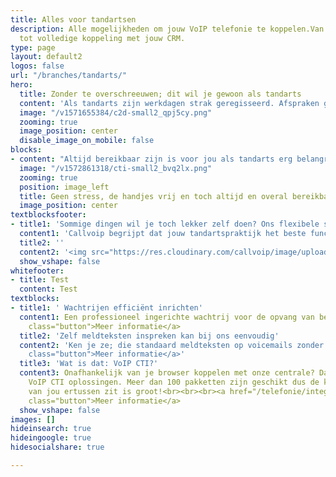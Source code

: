 ```yaml
---
title: Alles voor tandartsen
description: Alle mogelijkheden om jouw VoIP telefonie te koppelen.Van Chrome integratie
  tot volledige koppeling met jouw CRM.
type: page
layout: default2
logos: false
url: "/branches/tandarts/"
hero:
  title: Zonder te overschreeuwen; dit wil je gewoon als tandarts 
  content: 'Als tandarts zijn werkdagen strak geregisseerd. Afspraken gestroomlijnd inplannen en de behandeling van patiënten zonder pijntje laten verlopen. Telefoniesystemen en processen dienen daarom efficiënt, servicegericht en zonder fouten te werken. Deze kunnen tenslotte flinke problemen opleveren ten aanzien van; bereikbaarheid, drukke spitsuren of de spoeddienst. Met de slimme tools van Callvoip hoef je als tandarts maar met één ding bezig te zijn; je vak. Onze cloud-oplossing doet de rest. En het fijnste moet nog komen! Er staan heuse betrokken mensen voor je klaar als je ergens hulp of ondersteuning wenst. Of je nou een grote of kleine tandartspraktijk bent, wij zorgen dat telefonie doet wat het moet doen en meer. Jou ontzorgen en dienen.'
  image: "/v1571655384/c2d-small2_qpj5cy.png"
  zooming: true
  image_position: center
  disable_image_on_mobile: false
blocks:
- content: "Altijd bereikbaar zijn is voor jou als tandarts erg belangrijk. Zeker wanneer het druk is en bij spoeddienst. Vaak is het in de ochtenden spitsuur met bellers. Met een handige wachtrij kun je dit kinderlijk eenvoudig doseren. Door tijdscondities te bepalen kun je bijvoorbeeld pauzes inbouwen. Snel zelf een persoonlijk bandje inspreken en deze staat direct online. Dit kunnen wij overigens ook op professionele wijze voor je verzorgen. Heb je spoeddienst, hanteer dan onze spoed-route voor patiënten in nood. Dit stel je op dezelfde manier makkelijk in en is daarmee zonder problemen aangepast."
  image: "/v1572861318/cti-small2_bvq2lx.png"
  zooming: true
  position: image_left
  title: Geen stress, de handjes vrij en toch altijd en overal bereikbaar
  image_position: center
textblocksfooter:
- title1: 'Sommige dingen wil je toch lekker zelf doen? Ons flexibele systeem biedt;'
  content1: 'Callvoip begrijpt dat jouw tandartspraktijk het beste functioneert als alles precies klopt en werkt zoals jij het wenst. Logische structuur en perfectie zonder verrassingen zijn een pré. Daarom doen wij niet aan keurslijven, waarbij jij gebonden bent aan onze systemen en tools. Ongewenste concessies doen en te afhankelijk zijn willen we allemaal niet toch? Nee, jouw systeem staat voor 95% accuraat op maat ingericht. De resterende 5% biedt juist die ruimte om processen naar wens zelf in te stellen of aan te passen. Denk aan slimme knoppen op je toestel om teksten in of uit te schakelen en met een lampje je status aan te geven. Bandjes zelf kunnen inspreken is wel zo fijn. Deze service en ad hoc-flexibiliteit zijn een wezenlijk onderdeel van ons onderscheidend vermogen. Iets wat voor de klant belangrijk is en niet bij iedere dienstverlenende partij te vinden is.'
  title2: ''
  content2: '<img src="https://res.cloudinary.com/callvoip/image/upload/v1601302814/088_giacj3.png">'
  show_vshape: false
whitefooter:
- title: Test
  content: Test
textblocks:
- title1: ' Wachtrijen efficiënt inrichten'
  content1: Een professioneel ingerichte wachtrij voor de opvang van bellers tijdens piekmomenten. Even gemakkelijk in- als uitloggen en voorzien van een duidelijk overzicht en liefst een positiemelding zoals; “u bent de ... wachtende”. Wij kunnen tandartsen tot onze klanten rekenen die juist vanwege onze geavanceerde wachtrij-mogelijkheden voor ons systeem kiezen. Opgave van reden is bijvoorbeeld een vaak wisselend team van parttime werkenden. De flexibiliteit en betrouwbaarheid van ons systeem is dan een waardevolle aanvulling ten aanzien van bedrijfsvoering- en processen. <br><br><a href="/telefonie/functionaliteiten/wachtrij/"
    class="button">Meer informatie</a>
  title2: 'Zelf meldteksten inspreken kan bij ons eenvoudig'
  content2: 'Ken je ze; die standaard meldteksten op voicemails zonder eigen geformuleerde inspreek-optie? Niet handig als je essentiële informatie wilt verschaffen aan de beller, waarmee al veel duidelijk wordt voordat je deze persoon spreekt. Je kunt in ons systeem erg makkelijk zelf meldteksten inspreken, zodat de beller weet of hij/zij het juiste nummer belt en jullie kunnen de belletjes filteren met een keuzemenu bestaande uit verschillende meldteksten.  <br><br><a href="/telefonie/functionaliteiten/meldtekst/ "
    class="button">Meer informatie</a>'
  title3: 'Wat is dat: VoIP CTI?'
  content3: Onafhankelijk van je browser koppelen met onze centrale? Dat kan met onze
    VoIP CTI oplossingen. Meer dan 100 pakketten zijn geschikt dus de kans dat die
    van jou ertussen zit is groot!<br><br><br><a href="/telefonie/integratiemetcrm/"
    class="button">Meer informatie</a>
  show_vshape: false
images: []
hideinsearch: true
hideingoogle: true
hidesocialshare: true

---
```

